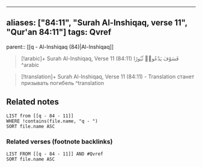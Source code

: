 
---
aliases: ["84:11", "Surah Al-Inshiqaq, verse 11", "Qur'an 84:11"]
tags: Qvref
---

parent:: [[q - Al-Inshiqaq (84)|Al-Inshiqaq]]

> [!arabic]+ Surah Al-Inshiqaq, Verse 11 (84:11)
> <span class="quran-arabic">فَسَوْفَ يَدْعُوا۟ ثُبُورًا</span>
^arabic

> [!translation]+ Surah Al-Inshiqaq, Verse 11 (84:11) - Translation
> станет призывать погибель
^translation



## Related notes
```dataview
LIST from [[q - 84 - 11]]
WHERE !contains(file.name, "q - ")
SORT file.name ASC
```

### Related verses (footnote backlinks)
```dataview
LIST FROM [[q - 84 - 11]] AND #Qvref
SORT file.name ASC
```


